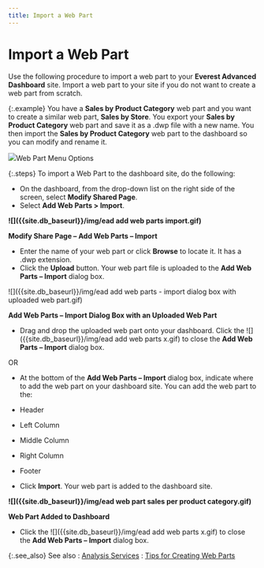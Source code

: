 ```yaml
---
title: Import a Web Part
---
```


# Import a Web Part


Use the following procedure to import a web part to your **Everest 
 Advanced Dashboard** site. Import a web part to your site if you  do not want to create a web part from scratch.


{:.example}
You have a **Sales 
 by Product Category** web part and you want to create a similar web  part, **Sales by Store**. You export  your **Sales by Product Category**  web part and save it as a .dwp file with a new name. You then import the  **Sales by Product Category** web  part to the dashboard so you can modify and rename it.


![]({{site.db_baseurl}}/img/lens.gif)Web Part Menu Options


{:.steps}
To import a Web Part to the dashboard site,  do the following:

- On the dashboard,  from the drop-down list on the right side of the screen, select **Modify Shared Page**.
- Select **Add 
 Web Parts &gt; Import**.



**![]({{site.db_baseurl}}/img/ead add web parts import.gif)**


**Modify Share Page – Add Web Parts – Import**

- Enter the name  of your web part or click **Browse**  to locate it. It has a .dwp extension.
- Click the **Upload** button. Your web part file is  uploaded to the **Add Web Parts – Import**  dialog box.



![]({{site.db_baseurl}}/img/ead add web parts - import dialog box with uploaded web part.gif)


**Add Web Parts – Import Dialog Box with an Uploaded  Web Part**

- Drag and drop the  uploaded web part onto your dashboard. Click the ![]({{site.db_baseurl}}/img/ead add web parts x.gif) to close  the **Add Web Parts – Import** dialog  box.



OR

- At the bottom of  the **Add Web Parts – Import** dialog  box, indicate where to add the web part on your dashboard site. You can  add the web part to the:


- Header
- Left Column
- Middle Column
- Right Column
- Footer


- Click **Import**.  Your web part is added to the dashboard site.



**![]({{site.db_baseurl}}/img/ead web part sales per product category.gif)**


**Web Part Added to Dashboard**

- Click the ![]({{site.db_baseurl}}/img/ead add web parts x.gif) to close the **Add Web Parts 
 – Import** dialog box.



{:.see_also}
See also
: [Analysis Services]({{site.db_baseurl}}/working-with-the-everest-web-part-wizard/analysis_services_ead.html)
: [Tips  for Creating Web Parts]({{site.db_baseurl}}/working-with-the-everest-web-part-wizard/tips_for_creating_web_parts_ead.html)
